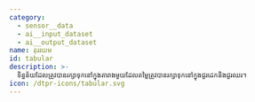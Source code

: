 ```yaml
---
category:
  - sensor__data
  - ai__input_dataset
  - ai__output_dataset
name: តុររយម
id: tabular
description: >-
  ទិន្នន័យដែលត្រូវបានរក្សាទុកនៅក្នុងតារាងមួយដែលតម្លៃត្រូវបានរក្សាទុកនៅក្នុងជួរដេកនិងជួរឈរ។
icon: /dtpr-icons/tabular.svg
---
```


